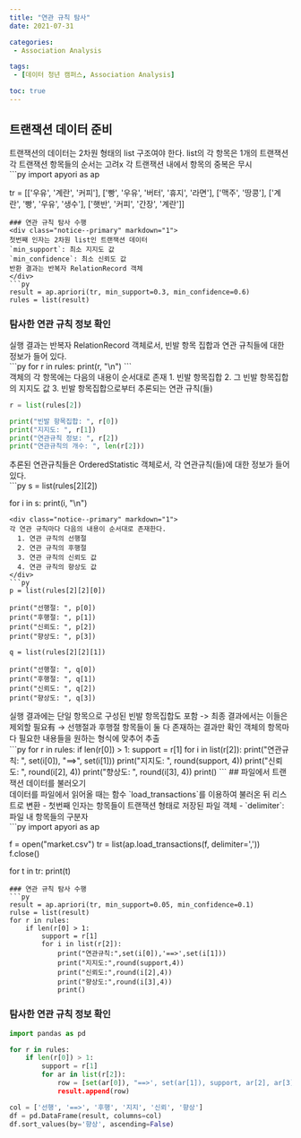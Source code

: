 ```yaml
---
title: "연관 규칙 탐사"
date: 2021-07-31

categories:
 - Association Analysis

tags:
 - [데이터 청년 캠퍼스, Association Analysis]

toc: true
---
```

## 트랜잭션 데이터 준비  
<div class="notice--primary" markdown="1">
트랜잭션의 데이터는 2차원 형태의 list 구조여야 한다.
list의 각 항목은 1개의 트랜잭션
각 트랜잭션 항목들의 순서는 고려x
각 트랜잭션 내에서 항목의 중복은 무시
</div>
```py
import apyori as ap

tr = [['우유', '계란', '커피'],
      ['빵', '우유', '버터', '휴지', '라면'],
      ['맥주', '땅콩'],
      ['계란', '빵', '우유', '생수'],
      ['햇반', '커피', '간장', '계란']]
```  
### 연관 규칙 탐사 수행  
<div class="notice--primary" markdown="1">
첫번째 인자는 2차원 list인 트랜잭션 데이터  
`min_support`: 최소 지지도 값  
`min_confidence`: 최소 신뢰도 값  
반환 결과는 반복자 RelationRecord 객체
</div>
```py
result = ap.apriori(tr, min_support=0.3, min_confidence=0.6)
rules = list(result)
```  
### 탐사한 연관 규칙 정보 확인  
<div class="notice--primary" markdown="1">
실행 결과는 반복자 RelationRecord 객체로서, 
빈발 항목 집합과 연관 규칙들에 대한 정보가 들어 있다.  
</div>
```py
for r in rules:
    print(r, "\n")
```  
<div class="notice--primary" markdown="1">
객체의 각 항목에는 다음의 내용이 순서대로 존재  
  1. 빈발 항목집합  
  2. 그 빈발 항목집합의 지지도 값  
  3. 빈발 항목집합으로부터 추론되는 연관 규칙(들)  
</div>  

```py
r = list(rules[2])

print("빈발 항목집합: ", r[0])
print("지지도: ", r[1])
print("연관규칙 정보: ", r[2])
print("연관규칙의 개수: ", len(r[2]))
```  
<div class="notice--primary" markdown="1">
추론된 연관규칙들은 OrderedStatistic 객체로서, 각 연관규칙(들)에 대한 
정보가 들어 있다.  
</div>  
```py
s = list(rules[2][2])

for i in s:
    print(i, "\n")
```  
<div class="notice--primary" markdown="1">
각 연관 규칙마다 다음의 내용이 순서대로 존재한다.  
  1. 연관 규칙의 선행절  
  2. 연관 규칙의 후행절  
  3. 연관 규칙의 신뢰도 값  
  4. 연관 규칙의 향상도 값  
</div>  
```py
p = list(rules[2][2][0])

print("선행절: ", p[0])
print("후행절: ", p[1])
print("신뢰도: ", p[2])
print("향상도: ", p[3])

q = list(rules[2][2][1])

print("선행절: ", q[0])
print("후행절: ", q[1])
print("신뢰도: ", q[2])
print("향상도: ", q[3])
```  
<div class="notice--primary" markdown="1">
실행 결과에는 단일 항목으로 구성된 빈발 항목집합도 포함 -> 최종 결과에서는 이들은 제외할
필요有 -> 선행절과 후행절 항목들이 둘 다 존재하는 결과만 확인  
객체의 항목마다 필요한 내용들을 원하는 형식에 맞추어 추출  
</div>  
```py
for r in rules:
    if len(r[0]) > 1:
        support = r[1]
        for i in list(r[2]):
            print("연관규칙: ", set(i[0]), "==>", set(i[1]))
            print("지지도: ", round(support, 4))
            print("신뢰도: ", round(i[2], 4))
            print("향상도: ", round(i[3], 4))
            print()
```  
## 파일에서 트랜잭션 데이터를 불러오기  
<div class="noitce--primary" markdown="1">
데이터를 파일에서 읽어올 때는 함수 `load_transactions`를 이용하여 불러온 뒤 리스트로 변환  
- 첫번째 인자는 항목들이 트랜잭션 형태로 저장된 파일 객체  
- `delimiter`: 파일 내 항목들의 구분자  
</div>
```py
import apyori as ap

f = open("market.csv")
tr = list(ap.load_transactions(f, delimiter=','))
f.close()

for t in tr:
    print(t)
```  
### 연관 규칙 탐사 수행  
```py
result = ap.apriori(tr, min_support=0.05, min_confidence=0.1)
rulse = list(result)
for r in rules:
    if len(r[0] > 1:
        support = r[1]
        for i in list(r[2]):
            print("연관규칙:",set(i[0]),'==>',set(i[1]))
            print("지지도:",round(support,4))
            print("신뢰도:",round(i[2],4))
            print("향상도:",round(i[3],4))
            print()
```  
### 탐사한 연관 규칙 정보 확인  
```py
import pandas as pd

for r in rules:
    if len(r[0]) > 1:
        support = r[1]
        for ar in list(r[2]):
            row = [set(ar[0]), "==>', set(ar[1]), support, ar[2], ar[3]]
            result.append(row)

col = ['선행', '==>', '후행', '지지', '신뢰', '향상']
df = pd.DataFrame(result, columns=col)
df.sort_values(by='향상', ascending=False)
```
